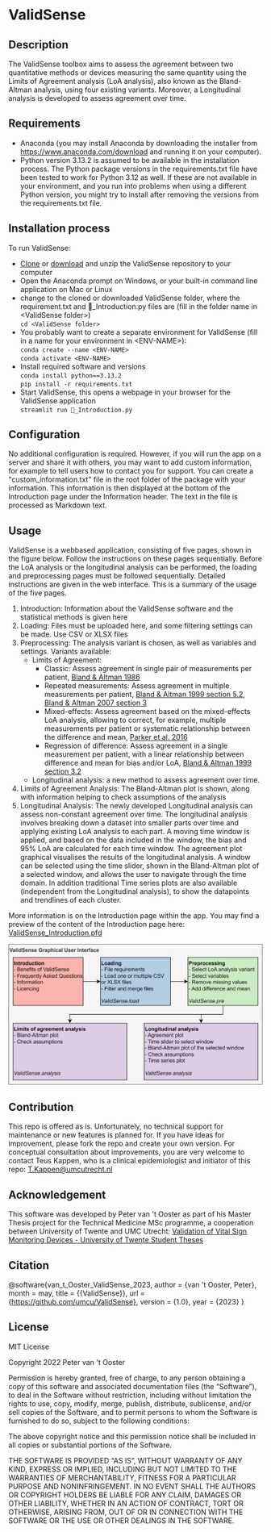 # ValidSense


## Description
The ValidSense toolbox aims to assess the agreement between two quantitative methods or devices measuring the same quantity 
using the Limits of Agreement analysis (LoA analysis), also known as the Bland-Altman analysis, using four existing variants. 
Moreover, a Longitudinal analysis is developed to assess agreement over time.


## Requirements
- Anaconda (you may install Anaconda by downloading the installer from https://www.anaconda.com/download and running it on your computer).
- Python version 3.13.2 is assumed to be available in the installation process. The Python package versions in the requirements.txt file have been tested to work for Python 3.12 as well. If these are not available in your environment, and you run into problems when using a different Python version, you might try to install after removing the versions from the requirements.txt file. 


## Installation process
To run ValidSense: 
- [Clone](https://docs.github.com/en/repositories/creating-and-managing-repositories/cloning-a-repository) or [download](https://docs.github.com/en/get-started/start-your-journey/downloading-files-from-github) and unzip the ValidSense repository to your computer 
- Open the Anaconda prompt on Windows, or your built-in command line application on Mac or Linux
- change to the cloned or downloaded ValidSense folder, where the requirement.txt and 📄_Introduction.py files are (fill in the folder name in \<ValidSense folder\>)  
  `cd <ValidSense folder>`
- You probably want to create a separate environment for ValidSense (fill in a name for your environment in \<ENV-NAME\>):   
  `conda create --name <ENV-NAME>`  
  `conda activate <ENV-NAME>`
- Install required software and versions  
  `conda install python==3.13.2`  
  `pip install -r requirements.txt`
- Start ValidSense, this opens a webpage in your browser for the ValidSense application  
  `streamlit run 📄_Introduction.py`


## Configuration
No additional configuration is required. However, if you will run the app on a server and share it with others, you may want to add custom information, for example to tell users how to contact you for support. You can create a "custom_information.txt" file in the root folder of the package with your information. This information is then displayed at the bottom of the Introduction page under the Information header. The text in the file is processed as Markdown text. 


## Usage
ValidSense is a webbased application, consisting of five pages, shown in the figure below. Follow the instructions on these pages sequentially. 
Before the LoA analysis or the longitudinal analysis can be performed, the loading and preprocessing pages must be followed sequentially.
Detailed instructions are given in the web interface. This is a summary of the usage of the five pages. 
1. Introduction: Information about the ValidSense software and the statistical methods is given here
2. Loading: Files must be uploaded here, and some filtering settings can be made. Use CSV or XLSX files
3. Preprocessing: The analysis variant is chosen, as well as variables and settings. Variants available:
   - Limits of Agreement: 
     - Classic: Assess agreement in single pair of measurements per patient, [Bland & Altman 1986](https://pubmed.ncbi.nlm.nih.gov/2868172/)
     - Repeated measurements: Assess agreement in multiple measurements per patient, 
	   [Bland & Altman 1999 section 5.2](https://pubmed.ncbi.nlm.nih.gov/10501650/), [Bland & Altman 2007 section 3](https://pubmed.ncbi.nlm.nih.gov/17613642/) 
     - Mixed-effects: Assess agreement based on the mixed-effects LoA analysis, allowing to correct, for example, 
	   multiple measurements per patient or systematic relationship between the difference and mean, [Parker et al. 2016](https://pubmed.ncbi.nlm.nih.gov/27973556/)
     - Regression of difference: Assess agreement in a single measurement per patient, with a linear relationship between difference and mean for bias 
	   and/or LoA, [Bland & Altman 1999 section 3.2](https://pubmed.ncbi.nlm.nih.gov/10501650/)
   - Longitudinal analysis: a new method to assess agreement over time.
5. Limits of Agreement Analysis: The Bland-Altman plot is shown, along with information helping to check assumptions of the analysis
6. Longitudinal Analysis: The newly developed Longitudinal analysis can assess non-constant agreement over time.
   The longitudinal analysis involves breaking down a dataset into smaller parts over time and applying existing LoA analysis to each part.
   A moving time window is applied, and based on the data included in the window, the bias and 95% LoA are calculated for each time window.
   The agreement plot graphical visualises the results of the longitudinal analysis. A window can be selected using the time slider, 
   shown in the Bland-Altman plot of a selected window, and allows the user to navigate through the time domain.
   In addition traditional Time series plots are also available (independent from the Longitudinal analysis), 
   to show the datapoints and trendlines of each cluster.

More information is on the Introduction page within the app. You may find a preview of the content of the Introduction page here: 
[ValidSense_Introduction.pfd](ValidSense_Introduction.pdf)
   
![Overview of the five pages in the ValidSense toolbox. Sequential steps are required to perform the LoA analysis or Longitudinal analysis.](GeneralOverviewValidSense.png)


## Contribution
This repo is offered as is. Unfortunately, no technical support for maintenance or new features is planned for. If you have ideas for improvement, 
please fork the repo and create your own version. For conceptual consultation about improvements, you are very welcome to contact 
Teus Kappen, who is a clinical epidemiologist and initiator of this repo: T.Kappen@umcutrecht.nl 


## Acknowledgement
This software was developed by Peter van 't Ooster as part of his Master Thesis project for the Technical Medicine MSc programme, 
a cooperation between University of Twente and UMC Utrecht: 
[Validation of Vital Sign Monitoring Devices - University of Twente Student Theses](https://essay.utwente.nl/94905/)  


## Citation
@software{van_t_Ooster_ValidSense_2023,
author = {van 't Ooster, Peter},
month = may,
title = {{ValidSense}},
url = {https://github.com/umcu/ValidSense},
version = {1.0},
year = {2023}
}

## License
MIT License

Copyright 2022 Peter van 't Ooster

Permission is hereby granted, free of charge, to any person obtaining a copy of this software and associated documentation files (the “Software”), 
to deal in the Software without restriction, including without limitation the rights to 
use, copy, modify, merge, publish, distribute, sublicense, and/or sell copies of the Software, 
and to permit persons to whom the Software is furnished to do so, subject to the following conditions:

The above copyright notice and this permission notice shall be included in all copies or substantial portions of the Software.

THE SOFTWARE IS PROVIDED “AS IS”, WITHOUT WARRANTY OF ANY KIND, EXPRESS OR IMPLIED, INCLUDING BUT NOT LIMITED TO THE WARRANTIES OF MERCHANTABILITY, 
FITNESS FOR A PARTICULAR PURPOSE AND NONINFRINGEMENT. 
IN NO EVENT SHALL THE AUTHORS OR COPYRIGHT HOLDERS BE LIABLE FOR ANY CLAIM, DAMAGES OR OTHER LIABILITY, 
WHETHER IN AN ACTION OF CONTRACT, TORT OR OTHERWISE, ARISING FROM, OUT OF OR IN CONNECTION WITH THE SOFTWARE OR THE USE OR OTHER DEALINGS IN THE SOFTWARE.

